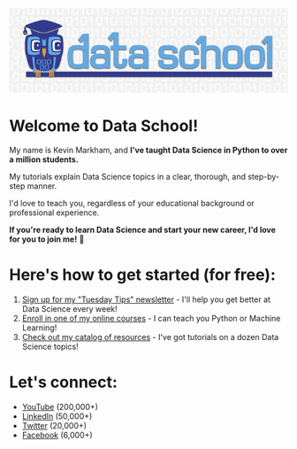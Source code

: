 [![](data_school_banner.jpg)](https://tuesday.tips/?utm_campaign=github&utm_source=justmarkham&utm_medium=web&utm_content=logo)

# Welcome to Data School!

My name is Kevin Markham, and **I've taught Data Science in Python to over a million students.**

My tutorials explain Data Science topics in a clear, thorough, and step-by-step manner.

I'd love to teach you, regardless of your educational background or professional experience.

**If you're ready to learn Data Science and start your new career, I'd love for you to join me!** 🚀

# Here's how to get started (for free):

1. [Sign up for my "Tuesday Tips" newsletter](https://tuesday.tips/?utm_campaign=github&utm_source=justmarkham&utm_medium=web) - I'll help you get better at Data Science every week!
2. [Enroll in one of my online courses](https://courses.dataschool.io/?utm_campaign=github&utm_source=justmarkham&utm_medium=web) - I can teach you Python or Machine Learning!
3. [Check out my catalog of resources](https://www.dataschool.io/start/?utm_campaign=github&utm_source=justmarkham&utm_medium=web) - I've got tutorials on a dozen Data Science topics!

# Let's connect:

- [YouTube](https://www.youtube.com/@dataschool) (200,000+)
- [LinkedIn](https://www.linkedin.com/in/justmarkham/) (50,000+)
- [Twitter](https://twitter.com/justmarkham) (20,000+)
- [Facebook](https://www.facebook.com/DataScienceSchool/) (6,000+)
